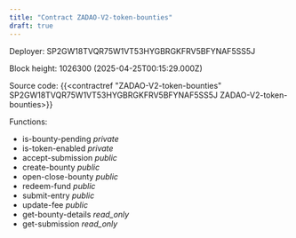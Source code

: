 ```yaml
---
title: "Contract ZADAO-V2-token-bounties"
draft: true
---
```

Deployer: SP2GW18TVQR75W1VT53HYGBRGKFRV5BFYNAF5SS5J


 



Block height: 1026300 (2025-04-25T00:15:29.000Z)

Source code: {{<contractref "ZADAO-V2-token-bounties" SP2GW18TVQR75W1VT53HYGBRGKFRV5BFYNAF5SS5J ZADAO-V2-token-bounties>}}

Functions:

* is-bounty-pending _private_
* is-token-enabled _private_
* accept-submission _public_
* create-bounty _public_
* open-close-bounty _public_
* redeem-fund _public_
* submit-entry _public_
* update-fee _public_
* get-bounty-details _read_only_
* get-submission _read_only_
